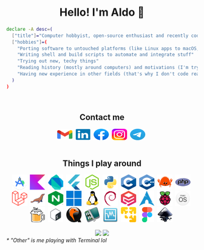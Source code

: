 <div align="center">
  <h1>Hello! I'm Aldo 👋</h1>
</div>

```bash
declare -A desc=(
  ["title"]="Computer hobbyist, open-source enthusiast and recently coder"
  ["hobbies"]=(
    "Porting software to untouched platforms (like Linux apps to macOS, x86 apps to ARM)"
    "Writing shell and build scripts to automate and integrate stuff"
    "Trying out new, techy things"
    "Reading history (mostly around computers) and motivations (I'm trying lol)"
    "Having new experience in other fields (that's why I don't code really, really often)"
  )
)
```
<br>

<h2 align="center"><strong>Contact me</strong></h2>
<div align="center">
  <a href="mailto:aldo.alfathoni@gmail.com" target="_blank"><img src="https://raw.githubusercontent.com/fathonix/fathonix/master/assets/logos/gmail.svg" title="Email" alt="Email" width="40" height="30"/></a>&nbsp;
  <a href="https://linkedin.com/in/aldo-alfathoni" target="_blank"><img src="https://raw.githubusercontent.com/devicons/devicon/master/icons/linkedin/linkedin-original.svg" title="LinkedIn" alt="LinkedIn" width="40" height="30"/></a>&nbsp;
  <a href="https://facebook.com/realfathonix" target="_blank"><img src="https://raw.githubusercontent.com/fathonix/fathonix/master/assets/logos/facebook.svg" title="Facebook" alt="Facebook" width="40" height="30"/></a>&nbsp;
  <a href="https://instagram.com/realfathonix" target="_blank"><img src="https://raw.githubusercontent.com/fathonix/fathonix/master/assets/logos/instagram.svg" title="Instagram" alt="Instagram" width="40" height="30"/></a>&nbsp;
  <a href="https://t.me/realfathonix" target="_blank"><img src="https://raw.githubusercontent.com/fathonix/fathonix/master/assets/logos/telegram.svg" title="Telegram" alt="Telegram" width="40" height="30"/></a>&nbsp;
</div>
<br>

<h2 align="center"><strong>Things I play around</strong></h2>
<div align="center">
  <a href="https://developer.android.com" target="_blank"><img src="https://raw.githubusercontent.com/fathonix/fathonix/master/assets/logos/androidstudio.svg" title="Android" alt="Android" width="40" height="40"/></a>&nbsp;
  <a href="https://kotlinlang.org" target="_blank"><img src="https://raw.githubusercontent.com/fathonix/fathonix/master/assets/logos/kotlin.svg" title="Kotlin" alt="Kotlin" width="40" height="40"/></a>&nbsp;
  <a href="https://dart.dev" target="_blank"><img src="https://raw.githubusercontent.com/devicons/devicon/master/icons/dart/dart-original.svg" title="Dart" alt="Dart" width="40" height="40"/></a>&nbsp;
  <a href="https://flutter.dev" target="_blank"><img src="https://raw.githubusercontent.com/devicons/devicon/master/icons/flutter/flutter-original.svg" title="Flutter" alt="Flutter" width="40" height="40"/></a>&nbsp;
  <a href="https://nodejs.org" target="_blank"><img src="https://raw.githubusercontent.com/devicons/devicon/master/icons/nodejs/nodejs-original.svg" title="Node.js" alt="Node.js" width="40" height="40"/></a>&nbsp;
  <a href="https://python.org" target="_blank"><img src="https://raw.githubusercontent.com/devicons/devicon/master/icons/python/python-original.svg" title="Python" alt="Python" width="40" height="40"/></a>&nbsp;
  <a href="https://www.open-std.org/jtc1/sc22/wg14" target="_blank"><img src="https://raw.githubusercontent.com/fathonix/fathonix/master/assets/logos/c.svg" title="C" alt="C" width="40" height="40"/></a>&nbsp;
  <a href="https://isocpp.org" target="_blank"><img src="https://raw.githubusercontent.com/fathonix/fathonix/master/assets/logos/cplusplus.svg" title="C++" alt="C++" width="40" height="40"/></a>&nbsp;
  <a href="https://rust-lang.org" target="_blank"><img src="https://raw.githubusercontent.com/fathonix/fathonix/master/assets/logos/ferris.svg" title="Rust" alt="Rust" width="40" height="40"/></a>&nbsp;
  <a href="https://php.net" target="_blank"><img src="https://raw.githubusercontent.com/devicons/devicon/master/icons/php/php-original.svg" title="PHP" alt="PHP" width="40" height="40"/></a>&nbsp;
  <a href="https://laravel.com" target="_blank"><img src="https://raw.githubusercontent.com/fathonix/fathonix/master/assets/logos/laravel.svg" title="Laravel" alt="Laravel" width="40" height="40"/></a>&nbsp;
  <a href="https://mariadb.org" target="_blank"><img src="https://raw.githubusercontent.com/fathonix/fathonix/master/assets/logos/mariadb.svg" title="MariaDB" alt="MariaDB" width="40" height="40"/></a>&nbsp;
  <a href="https://nginx.org" target="_blank"><img src="https://raw.githubusercontent.com/fathonix/fathonix/master/assets/logos/nginx.svg" title="NGINX" alt="NGINX" width="40" height="40"/></a>&nbsp;
  <a href="https://windows.com" target="_blank"><img src="https://raw.githubusercontent.com/fathonix/fathonix/master/assets/logos/windows.svg" title="Windows" alt="Windows" width="40" height="40"/></a>&nbsp;
  <a href="https://linux.org/" target="_blank"><img src="https://raw.githubusercontent.com/devicons/devicon/master/icons/linux/linux-original.svg" title="Linux" alt="Linux" width="40" height="40"/></a>&nbsp;
  <a href="https://debian.org/" target="_blank"><img src="https://raw.githubusercontent.com/devicons/devicon/master/icons/debian/debian-original.svg" title="Debian" alt="Debian" width="40" height="40"/></a>&nbsp;
  <a href="https://makedeb.org/" target="_blank"><img src="https://raw.githubusercontent.com/fathonix/fathonix/master/assets/logos/makedeb.svg" title="makedeb" alt="makedeb" width="40" height="40"/></a>&nbsp;
  <a href="https://archlinux.org/" target="_blank"><img src="https://raw.githubusercontent.com/fathonix/fathonix/master/assets/logos/archlinux.svg" title="Arch Linux" alt="Arch Linux" width="40" height="40"/></a>&nbsp;
  <a href="https://raspberrypi.org/" target="_blank"><img src="https://raw.githubusercontent.com/devicons/devicon/master/icons/raspberrypi/raspberrypi-original.svg" title="Raspberry Pi" alt="Raspberry Pi" width="40" height="40"/></a>&nbsp;
  <a href="https://apple.com/macos" target="_blank"><img src="https://raw.githubusercontent.com/fathonix/fathonix/master/assets/logos/macos.svg" title="macOS" alt="macOS" width="40" height="40"/></a>&nbsp;
  <a href="https://brew.sh" target="_blank"><img src="https://raw.githubusercontent.com/fathonix/fathonix/master/assets/logos/homebrew.svg" title="Homebrew" alt="Homebrew" width="40" height="40"/></a>&nbsp;
  <a href="https://gnu.org/software/bash" target="_blank"><img src="https://raw.githubusercontent.com/fathonix/fathonix/master/assets/logos/bash.svg" title="Bash" alt="Bash" width="40" height="40"/></a>&nbsp;
  <a href="https://qemu.org" target="_blank"><img src="https://raw.githubusercontent.com/fathonix/fathonix/master/assets/logos/qemu.svg" title="QEMU" alt="QEMU" width="40" height="40"/></a>&nbsp;
  <a href="https://libvirt.org" target="_blank"><img src="https://raw.githubusercontent.com/fathonix/fathonix/master/assets/logos/libvirt.svg" title="libvirt" alt="libvirt" width="40" height="40"/></a>&nbsp;
  <a href="https://virtualbox.org" target="_blank"><img src="https://raw.githubusercontent.com/fathonix/fathonix/master/assets/logos/virtualbox.svg" title="VirtualBox" alt="VirtualBox" width="40" height="40"/></a>&nbsp;
  <a href="https://vmware.com/products/workstation-player" target="_blank"><img src="https://raw.githubusercontent.com/fathonix/fathonix/master/assets/logos/vmware.svg" title="VMware Workstation Player" alt="VMware Workstation Player" width="40" height="40"/></a>&nbsp;
  <a href="https://figma.com/" target="_blank"><img src="https://raw.githubusercontent.com/devicons/devicon/master/icons/figma/figma-original.svg" title="Figma" alt="Figma" width="40" height="40"/></a>&nbsp;
  <a href="https://inkscape.org/" target="_blank"><img src="https://raw.githubusercontent.com/devicons/devicon/master/icons/inkscape/inkscape-original.svg" title="Inkscape" alt="Inkscape" width="40" height="40"/></a>&nbsp;
</div>
<br>

<div align="center">
  <img src="https://github-readme-stats.vercel.app/api?username=fathonix&show_icons=true&count_private=true&bg_color=00000000&text_color=70a5fd&hide_border=true&hide_rank=true"/>
  <a href="https://wakatime.com/@fathonix"> <img src="https://github-readme-stats.vercel.app/api/wakatime?username=fathonix&show_icons=true&layout=compact&bg_color=00000000&text_color=70a5fd&hide_border=true&range=all_time"/> </a>
</div>
<i>* "Other" is me playing with Terminal lol</i>
